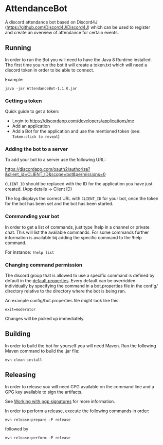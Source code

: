 # AttendanceBot
A discord attendance bot based on Discord4J (https://github.com/Discord4J/Discord4J) which can be used to register and create an overview of attendance for certain events.

## Running
In order to run the Bot you will need to have the Java 8 Runtime installed. The first time you run the bot it will
create a token.txt which will need a discord token in order to be able to connect.

Example:
```
java -jar AttendanceBot-1.1.0.jar
```

### Getting a token
Quick guide to get a token:

- Login to https://discordapp.com/developers/applications/me
- Add an application
- Add a Bot for the application and use the mentioned token (see: `Token:click to reveal`)

### Adding the bot to a server
To add your bot to a server use the following URL:

https://discordapp.com/oauth2/authorize?&client_id=CLIENT_ID&scope=bot&permissions=0

`CLIENT_ID` should be replaced with the ID for the application you have just created. (App details -> Client ID)

The log displays the correct URL with `CLIENT_ID` for your bot, once the token for the bot has been set and the bot has been started.

### Commanding your bot
In order to get a list of commands, just type !help in a channel or private chat. This will list the available 
commands. For some commands further information is available bij adding the specific command to the !help command.

For instance: ```!help list``` 

### Changing command permission
The discord group that is allowed to use a specific command is defined by default in the
 [default.properties](attendance-bot/src/main/resources/default.properties). Every default can be overridden 
 individually by specifying the command in a bot.properties file in the config/ directory relative to the directory 
 where the bot is being ran.
 
 An example config/bot.properties file might look like this:
 
   ```exit=moderator```

Changes will be picked up immediately.

## Building
In order to build the bot for yourself you will need Maven. Run the following Maven command to build the .jar file:
```
mvn clean install
```

## Releasing
In order to release you will need GPG available on the command line and a GPG key available to sign the artifacts. 

See [Working with pgp signatures](https://central.sonatype.org/pages/working-with-pgp-signatures.html) for more 
information.

In order to perform a release, execute the following commands in order:

```mvn release:prepare -P release```

followed by

```mvn release:perform -P release```
